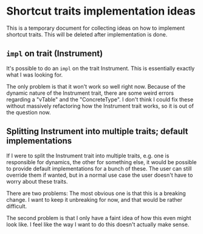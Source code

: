 # Shortcut traits implementation ideas

This is a temporary document for collecting ideas on how to implement shortcut
traits. This will be deleted after implementation is done.

## `impl` on trait (Instrument)

It's possible to do an `impl` on the trait Instrument. This is essentially
exactly what I was looking for.

The only problem is that it won't work so well right now. Because of the dynamic
nature of the Instrument trait, there are some weird errors regarding a "vTable"
and the "ConcreteType". I don't think I could fix these without massively
refactoring how the Instrument trait works, so it is out of the question now.

## Splitting Instrument into multiple traits; default implementations

If I were to split the Instrument trait into multiple traits, e.g. one is
responsible for dynamics, the other for something else, it would be possible
to provide default implementations for a bunch of these. The user can still
override them if wanted, but in a normal use case the user doesn't have to
worry about these traits.

There are two problems: The most obvious one is that this is a breaking change.
I want to keep it unbreaking for now, and that would be rather difficult.

The second problem is that I only have a faint idea of how this even might look
like. I feel like the way I want to do this doesn't actually make sense.
